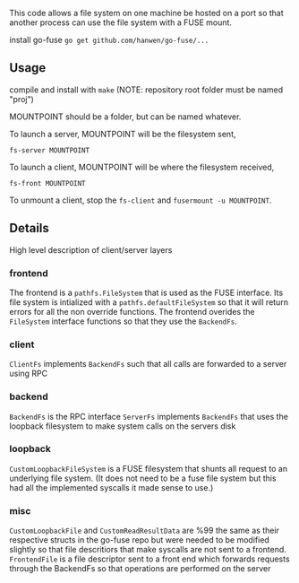 This code allows a file system on one machine be hosted on a port so that another process can use the file system with a FUSE mount.  

install go-fuse `go get github.com/hanwen/go-fuse/...`

## Usage
compile and install with `make` (NOTE: repository root folder must be named "proj")

MOUNTPOINT should be a folder, but can be named whatever.

To launch a server, MOUNTPOINT will be the filesystem sent,
```
fs-server MOUNTPOINT
```

To launch a client, MOUNTPOINT will be where the filesystem received,
```
fs-front MOUNTPOINT
```
To unmount a client, stop the `fs-client` and `fusermount -u MOUNTPOINT`.


## Details 
High level description of client/server layers

### frontend
The frontend is a `pathfs.FileSystem` that is used as the FUSE interface.  Its file system is intialized with a `pathfs.defaultFileSystem` so that it will return errors for all the non override functions.  The frontend overides the `FileSystem` interface functions so that they use the `BackendFs`. 

### client
`ClientFs` implements `BackendFs` such that all calls are forwarded to a server using RPC

### backend
`BackendFs` is the RPC interface
`ServerFs` implements `BackendFs` that uses the loopback filesystem to make system calls on the servers disk

### loopback
`CustomLoopbackFileSystem` is a FUSE filesystem that shunts all request to an underlying file system. (It does not need to be a fuse file system but this had all the implemented syscalls it made sense to use.)

### misc
`CustomLoopbackFile` and `CustomReadResultData` are %99 the same as their respective structs in the go-fuse repo but were needed to be modified slightly so that file descritiors that make syscalls are not sent to a frontend.  `FrontendFile` is a file descriptor sent to a front end which forwards requests through the BackendFs so that operations are performed on the server 
